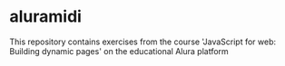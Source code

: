 # aluramidi
This repository contains exercises from the course 'JavaScript for web: Building dynamic pages' on the educational Alura platform

